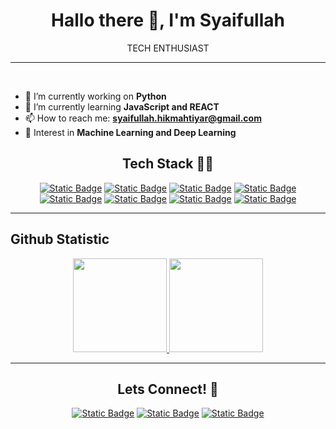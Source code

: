 <h1 align="center">Hallo there 👋, I'm Syaifullah</h1>
<p align="center">TECH ENTHUSIAST</p>
<hr /><br>

- 🔭 I’m currently working on **Python**
- 🌱 I’m currently learning **JavaScript and REACT**
- 📫 How to reach me: **syaifullah.hikmahtiyar@gmail.com**
- 🚩 Interest in **Machine Learning and Deep Learning**

<h2 align="center">Tech Stack 🧑‍💻</h2>
<p align="center">
  <a href="https://www.python.org/"><img alt="Static Badge" src="https://img.shields.io/badge/python-white?style=for-the-badge&logo=python&color=black"></a>
  <a href="https://numpy.org/"><img alt="Static Badge" src="https://img.shields.io/badge/numpy-white?style=for-the-badge&logo=numpy&logoColor=blue&color=black"></a>
  <a href="https://pandas.pydata.org/"><img alt="Static Badge" src="https://img.shields.io/badge/pandas-white?style=for-the-badge&logo=pandas&color=black"></a>
  <a href="https://pytorch.org/"><img alt="Static Badge" src="https://img.shields.io/badge/pytorch-white?style=for-the-badge&logo=pytorch&color=black"></a>
  <a href="https://www.tensorflow.org/"><img alt="Static Badge" src="https://img.shields.io/badge/tensorflow-white?style=for-the-badge&logo=tensorflow&color=black"></a>
  <a href="https://github.com/"><img alt="Static Badge" src="https://img.shields.io/badge/github-white?style=for-the-badge&logo=github&color=black"></a>
  <a href="https://jupyter.org/"><img alt="Static Badge" src="https://img.shields.io/badge/jupyter-white?style=for-the-badge&logo=jupyter&color=black"></a>
  <a href="https://colab.google/"><img alt="Static Badge" src="https://img.shields.io/badge/colab-white?style=for-the-badge&logo=googlecolab&color=black"></a>
</p>
<hr />

<h2 align="enter">Github Statistic</h2>
<p align="center">
  <a href="https://github.com/AragamiLaw">
    <img height="150em" src="https://github-readme-stats-eight-theta.vercel.app/api?username=AragamiLaw&show_icons=true&theme=algolia&include_all_commits=true&count_private=true"/>
    <img height="150em" src="https://github-readme-stats-eight-theta.vercel.app/api/top-langs/?username=AragamiLaw&layout=compact&layout=compact&theme=algolia"/>
  </a>
</p>
<hr />

<h2 align="center">Lets Connect! 🤝</h2>
<p align="center">
  <a href="https://github.com/AragamiLaw"><img alt="Static Badge" src="https://img.shields.io/badge/Syaifullah_Hikmahtiyar-white?style=social&logo=github&color=orange"></a>
  <a href="mailto:syaifullah.hikmahtiyar@gmail.com"><img alt="Static Badge" src="https://img.shields.io/badge/syaifullah.hikmahtiyra%40gmail.com-white?style=social&logo=gmail&color=orange"></a>
  <a href="https://www.linkedin.com/in/syaifullah-hikmahtiyar/"><img alt="Static Badge" src="https://img.shields.io/badge/Syaifullah_Hikmahtiyar-white?style=social&logo=linkedin&color=orange"></a>
</p>
